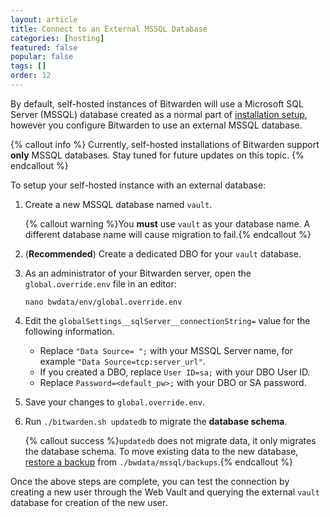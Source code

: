 ```yaml
---
layout: article
title: Connect to an External MSSQL Database
categories: [hosting]
featured: false
popular: false
tags: []
order: 12
---
```


By default, self-hosted instances of Bitwarden will use a Microsoft SQL Server (MSSQL) database created as a normal part of [installation setup]({{site.baseurl}}/article/install-on-premise), however you configure Bitwarden to use an external MSSQL database.

{% callout info %}
Currently, self-hosted installations of Bitwarden support **only** MSSQL databases. Stay tuned for future updates on this topic.
{% endcallout %}

To setup your self-hosted instance with an external database:

1. Create a new MSSQL database named `vault`.

   {% callout warning %}You **must** use `vault` as your database name. A different database name will cause migration to fail.{% endcallout %}
2. (**Recommended**) Create a dedicated DBO for your `vault` database.
3. As an administrator of your Bitwarden server, open the `global.override.env` file in an editor:

   ```
   nano bwdata/env/global.override.env
   ```
4. Edit the `globalSettings__sqlServer__connectionString=` value for the following information.

   - Replace `"Data Source= ";` with your MSSQL Server name, for example `"Data Source=tcp:server_url"`.
   - If you created a DBO, replace `User ID=sa;` with your DBO User ID.
   - Replace `Password=<default_pw>;` with your DBO or SA password.
5. Save your changes to `global.override.env`.
6. Run `./bitwarden.sh updatedb` to migrate the **database schema**.

   {% callout success %}`updatedb` does not migrate data, it only migrates the database schema. To move existing data to the new database, [restore a backup]({{site.baseurl}}/article/backup-on-premise/#restore-a-nightly-backup) from `./bwdata/mssql/backups`.{% endcallout %}

Once the above steps are complete, you can test the connection by creating a new user through the Web Vault and querying the external `vault` database for creation of the new user.
